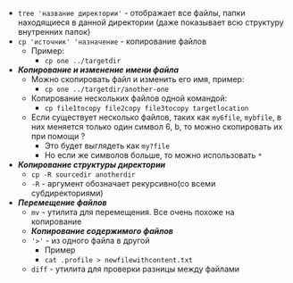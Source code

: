 - `tree 'название директории'` - отображает все файлы, папки находящиеся в данной директории (даже показывает всю структуру внутренних папок)
- `cp 'источник' 'назначение` - копирование файлов
	- Пример:
		- `cp one ../targetdir`
- ***Копирование и изменение имени файла***
	- Можно скопировать файл и изменить его имя, пример:
		- `cp one ../targetdir/another-one`
	- Копирование нескольких файлов одной командой:
		- `cp file1tocopy file2copy file3tocopy targetlocation`
	- Если существует несколько файлов, таких как `my6file`, `mybfile`, в них меняется только один символ 6, b, то можно скопировать их при помощи ?
		- Это будет выглядеть как `my?file`
		- Но если же символов больше, то можно использовать `*`
- ***Копирование структуры директории***
	- `cp -R sourcedir anotherdir`
	- `-R` - аргумент обозначает рекурсивно(со всеми субдиректориями)
- ***Перемещение файлов***
	- `mv` - утилита для перемещения. Все очень похоже на копирование
	- ***Копирование содержимого файлов***
	- `'>'` - из одного файла в другой
		- Пример
		- `cat .profile > newfilewithcontent.txt`
	- `diff` - утилита для проверки разницы между файлами